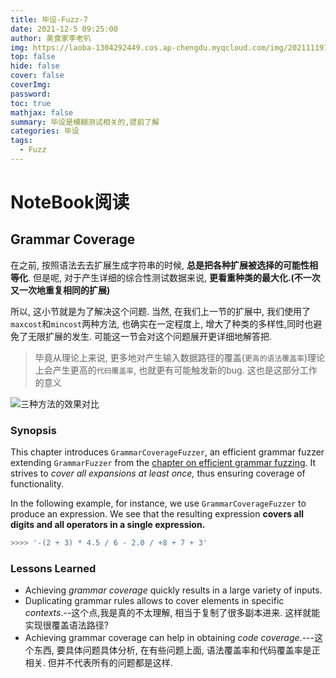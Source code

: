 ```yaml
---
title: 毕设-Fuzz-7
date: 2021-12-5 09:25:00
author: 美食家李老叭
img: https://laoba-1304292449.cos.ap-chengdu.myqcloud.com/img/20211119142134.png
top: false
hide: false
cover: false
coverImg: 
password: 
toc: true
mathjax: false
summary: 毕设是模糊测试相关的,提前了解
categories: 毕设
tags:
  - Fuzz
---
```


# NoteBook阅读

## Grammar Coverage

在之前, 按照语法去去扩展生成字符串的时候, **总是把各种扩展被选择的可能性相等化**. 但是呢, 对于产生详细的综合性测试数据来说, **更看重种类的最大化.(不一次又一次地重复相同的扩展)**

所以, 这小节就是为了解决这个问题. 当然, 在我们上一节的扩展中, 我们使用了`maxcost`和`mincost`两种方法, 也确实在一定程度上, 增大了种类的多样性,同时也避免了无限扩展的发生. 可能这一节会对这个问题展开更详细地解答把.

> 毕竟从理论上来说, 更多地对产生输入数据路径的覆盖(`更高的语法覆盖率`)理论上会产生更高的`代码覆盖率`, 也就更有可能触发新的bug. 这也是这部分工作的意义

![三种方法的效果对比](https://laoba-1304292449.cos.ap-chengdu.myqcloud.com/img/20211205200902.png)

### Synopsis

This chapter introduces `GrammarCoverageFuzzer`, an efficient grammar fuzzer extending `GrammarFuzzer` from the [chapter on efficient grammar fuzzing](GrammarFuzzer.ipynb).  It strives to _cover all expansions at least once,_ thus ensuring coverage of functionality.

In the following example, for instance, we use `GrammarCoverageFuzzer` to produce an expression. We see that the resulting expression **covers all digits and all operators in a single expression.**

```python
>>>> '-(2 + 3) * 4.5 / 6 - 2.0 / +8 + 7 + 3'
```

###  Lessons Learned

* Achieving _grammar coverage_ quickly results in a large variety of inputs.
* Duplicating grammar rules allows to cover elements in specific _contexts_.--这个点,我是真的不太理解, 相当于复制了很多副本进来. 这样就能实现很覆盖语法路径?
* Achieving grammar coverage can help in obtaining _code coverage_.---这个东西, 要具体问题具体分析, 在有些问题上面, 语法覆盖率和代码覆盖率是正相关. 但并不代表所有的问题都是这样.